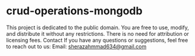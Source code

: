 # crud-operations-mongodb
This project is dedicated to the public domain. You are free to use, modify, and distribute it without any restrictions. There is no need for attribution or licensing fees.  Contact If you have any questions or suggestions, feel free to reach out to us:  Email: sherazahmmad634@gmail.com
